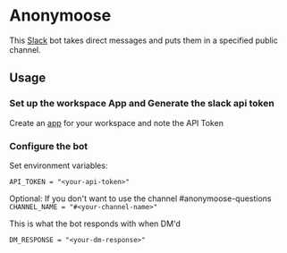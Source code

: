 # Anonymoose
This [Slack](https://slack.com/intl/en-gb/) bot takes direct messages and puts them in a specified public channel.

## Usage
### Set up the workspace App and Generate the slack api token
Create an [app](https://api.slack.com/apps) for your workspace and note the API Token

### Configure the bot

Set environment variables:

`API_TOKEN = "<your-api-token>"`</br>

Optional:
If you don't want to use the channel #anonymoose-questions
`CHANNEL_NAME = "#<your-channel-name>"`

This is what the bot responds with when DM'd

`DM_RESPONSE = "<your-dm-response>"`

